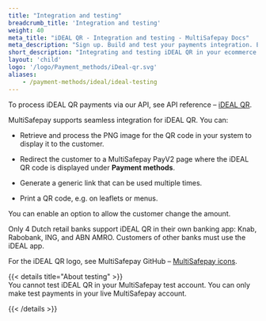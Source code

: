 ```yaml
---
title: "Integration and testing"
breadcrumb_title: 'Integration and testing'
weight: 40
meta_title: "iDEAL QR - Integration and testing - MultiSafepay Docs"
meta_description: "Sign up. Build and test your payments integration. Explore our products and services. Use our API reference, SDKs, and wrappers. Get support."
short_description: "Integrating and testing iDEAL QR in your ecommerce platform"
layout: 'child'
logo: '/logo/Payment_methods/iDeal-qr.svg'
aliases:
    - /payment-methods/ideal/ideal-testing
---
```


To process iDEAL QR payments via our API, see API reference – [iDEAL QR](/api/#ideal-qr).

MultiSafepay supports seamless integration for iDEAL QR. You can:

- Retrieve and process the PNG image for the QR code in your system to display it to the customer.  

- Redirect the customer to a MultiSafepay PayV2 page where the iDEAL QR code is displayed under **Payment methods**.

- Generate a generic link that can be used multiple times. 

- Print a QR code, e.g. on leaflets or menus. 

You can enable an option to allow the customer change the amount.

Only 4 Dutch retail banks support iDEAL QR in their own banking app: Knab, Rabobank, ING, and ABN AMRO. Customers of other banks must use the iDEAL app.

For the iDEAL QR logo, see MultiSafepay GitHub – [MultiSafepay icons](https://github.com/MultiSafepay/MultiSafepay-icons).

{{< details title="About testing" >}}
  &nbsp;  
You cannot test iDEAL QR in your MultiSafepay test account. You can only make test payments in your live MultiSafepay account.

{{< /details >}}
